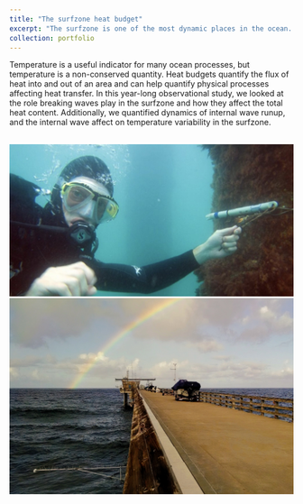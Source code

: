 ```yaml
---
title: "The surfzone heat budget"
excerpt: "The surfzone is one of the most dynamic places in the ocean. Breaking waves uniquely affect the temperature here.<br/><img src='/images/SIO_pier.jpg'>"
collection: portfolio
---
```


Temperature is a useful indicator for many ocean processes, but temperature is a non-conserved quantity. Heat budgets quantify the flux of heat into and out of an area and can help quantify physical processes affecting heat transfer. In this year-long observational study, we looked at the role breaking waves play in the surfzone and how they affect the total heat content. Additionally, we quantified dynamics of internal wave runup, and the internal wave affect on temperature variability in the surfzone. 

<br/><img src='/images/Greg_dive.jpg'>
<br/><img src='/images/Rainbow_pier.jpg'>
